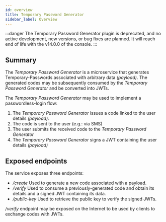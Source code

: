 ```yaml
---
id: overview
title: Temporary Password Generator
sidebar_label: Overview
---
```


<!--
WARNING: this file was automatically generated by Mia-Platform Doc Aggregator.
DO NOT MODIFY IT BY HAND.
Instead, modify the source file and run the aggregator to regenerate this file.
-->

:::danger
The Temporary Password Generator plugin is deprecated, and no active development, new versions, or bug fixes are planned. It will reach end of life with the v14.0.0 of the console.
:::

## Summary
The _Temporary Password Generator_ is a microservice that generates Temporary-Passwords associated with arbitrary data _(payload)_.
The generated codes may be subsequently consumed by the _Temporary Password Generator_ and be converted into JWTs.

The _Temporary Password Generator_ may be used to implement a passwordless-login flow:
1. The _Temporary Password Generator_ issues a code linked to the user details _(payload)_.
2. The code is sent to the user (e.g.: via SMS)
3. The user submits the received code to the _Temporary Password Generator_
4. The _Temporary Password Generator_ signs a JWT containing the user details _(payload)_ 

## Exposed endpoints

The service exposes three endpoints:
* _/create_ Used to generate a new code associated with a payload.
* _/verify_ Used to consume a previously-generated code and obtain its details and a signed JWT containing its data.
* _/public-key_ Used to retrieve the public key to verify the signed JWTs.

_/verify_ endpoint may be exposed on the Internet to be used by clients to exchange codes with JWTs.
